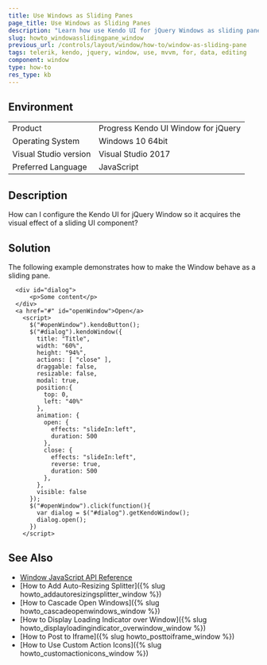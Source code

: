 ```yaml
---
title: Use Windows as Sliding Panes
page_title: Use Windows as Sliding Panes
description: "Learn how use Kendo UI for jQuery Windows as sliding panes."
slug: howto_windowasslidingpane_window
previous_url: /controls/layout/window/how-to/window-as-sliding-pane
tags: telerik, kendo, jquery, window, use, mvvm, for, data, editing
component: window
type: how-to
res_type: kb
---
```


## Environment

<table>
 <tr>
  <td>Product</td>
  <td>Progress Kendo UI Window for jQuery</td>
 </tr>
 <tr>
  <td>Operating System</td>
  <td>Windows 10 64bit</td>
 </tr>
 <tr>
  <td>Visual Studio version</td>
  <td>Visual Studio 2017</td>
 </tr>
 <tr>
  <td>Preferred Language</td>
  <td>JavaScript</td>
 </tr>
</table>

## Description

How can I configure the Kendo UI for jQuery Window so it acquires the visual effect of a sliding UI component?

## Solution

The following example demonstrates how to make the Window behave as a sliding pane.



```dojo
  <div id="dialog">
      <p>Some content</p>
  </div>
  <a href="#" id="openWindow">Open</a>
    <script>
      $("#openWindow").kendoButton();
      $("#dialog").kendoWindow({
        title: "Title",
        width: "60%",
        height: "94%",
        actions: [ "close" ],
        draggable: false,
        resizable: false,
        modal: true,
        position:{
          top: 0,
          left: "40%"
        },
        animation: {
          open: {
            effects: "slideIn:left",
            duration: 500
          },
          close: {
            effects: "slideIn:left",
            reverse: true,
            duration: 500
          },
        },
        visible: false
      });
      $("#openWindow").click(function(){
        var dialog = $("#dialog").getKendoWindow();
        dialog.open();
      })
    </script>
```

## See Also

* [Window JavaScript API Reference](/api/javascript/ui/window)
* [How to Add Auto-Resizing Splitter]({% slug howto_addautoresizingsplitter_window %})
* [How to Cascade Open Windows]({% slug howto_cascadeopenwindows_window %})
* [How to Display Loading Indicator over Window]({% slug howto_displayloadingindicator_overwindow_window %})
* [How to Post to Iframe]({% slug howto_posttoiframe_window %})
* [How to Use Custom Action Icons]({% slug howto_customactionicons_window %})
